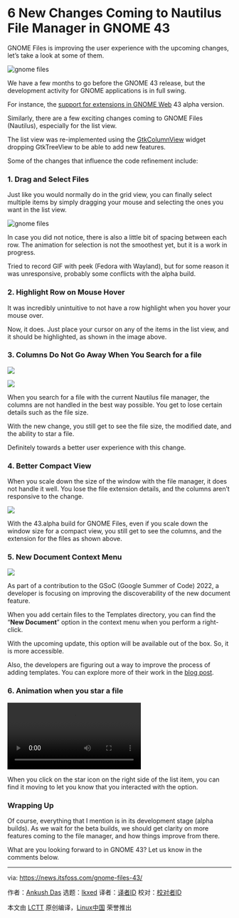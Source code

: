 [#]: subject: "6 New Changes Coming to Nautilus File Manager in GNOME 43"
[#]: via: "https://news.itsfoss.com/gnome-files-43/"
[#]: author: "Ankush Das https://news.itsfoss.com/author/ankush/"
[#]: collector: "lkxed"
[#]: translator: "wxy"
[#]: reviewer: " "
[#]: publisher: " "
[#]: url: " "

6 New Changes Coming to Nautilus File Manager in GNOME 43
======
GNOME Files is improving the user experience with the upcoming changes, let’s take a look at some of them.

![gnome files][1]

We have a few months to go before the GNOME 43 release, but the development activity for GNOME applications is in full swing.

For instance, the [support for extensions in GNOME Web][2] 43 alpha version.

Similarly, there are a few exciting changes coming to GNOME Files (Nautilus), especially for the list view.

The list view was re-implemented using the [GtkColumnView][3] widget dropping GtkTreeView to be able to add new features.

Some of the changes that influence the code refinement include:

### 1. Drag and Select Files

Just like you would normally do in the grid view, you can finally select multiple items by simply dragging your mouse and selecting the ones you want in the list view.

![gnome files][4]

In case you did not notice, there is also a little bit of spacing between each row. The animation for selection is not the smoothest yet, but it is a work in progress.

Tried to record GIF with peek (Fedora with Wayland), but for some reason it was unresponsive, probably some conflicts with the alpha build.

### 2. Highlight Row on Mouse Hover

It was incredibly unintuitive to not have a row highlight when you hover your mouse over.

Now, it does. Just place your cursor on any of the items in the list view, and it should be highlighted, as shown in the image above.

### 3. Columns Do Not Go Away When You Search for a file

![][5]

![][6]

When you search for a file with the current Nautilus file manager, the columns are not handled in the best way possible. You get to lose certain details such as the file size.

With the new change, you still get to see the file size, the modified date, and the ability to star a file.

Definitely towards a better user experience with this change.

### 4. Better Compact View

When you scale down the size of the window with the file manager, it does not handle it well. You lose the file extension details, and the columns aren’t responsive to the change.

![][7]

With the 43.alpha build for GNOME Files, even if you scale down the window size for a compact view, you still get to see the columns, and the extension for the files as shown above.

### 5. New Document Context Menu

![][8]

As part of a contribution to the GSoC (Google Summer of Code) 2022, a developer is focusing on improving the discoverability of the new document feature.

When you add certain files to the Templates directory, you can find the “**New Document**” option in the context menu when you perform a right-click.

With the upcoming update, this option will be available out of the box. So, it is more accessible.

Also, the developers are figuring out a way to improve the process of adding templates. You can explore more of their work in the [blog post][9].

### 6. Animation when you star a file

![][10]

When you click on the star icon on the right side of the list item, you can find it moving to let you know that you interacted with the option.

### Wrapping Up

Of course, everything that I mention is in its development stage (alpha builds). As we wait for the beta builds, we should get clarity on more features coming to the file manager, and how things improve from there.

What are you looking forward to in GNOME 43? Let us know in the comments below.

--------------------------------------------------------------------------------

via: https://news.itsfoss.com/gnome-files-43/

作者：[Ankush Das][a]
选题：[lkxed][b]
译者：[译者ID](https://github.com/译者ID)
校对：[校对者ID](https://github.com/校对者ID)

本文由 [LCTT](https://github.com/LCTT/TranslateProject) 原创编译，[Linux中国](https://linux.cn/) 荣誉推出

[a]: https://news.itsfoss.com/author/ankush/
[b]: https://github.com/lkxed
[1]: https://news.itsfoss.com/wp-content/uploads/2022/06/changes-in-nautilus-in-gnome-43.jpg
[2]: https://news.itsfoss.com/gnome-web-extensions-dev/
[3]: https://gitlab.gnome.org/GNOME/nautilus/-/commit/6708861ed174e2b2423df0500df9987cdaf2adc0
[4]: https://news.itsfoss.com/wp-content/uploads/2022/06/nautilus-drag-select-alpha.jpg
[5]: https://news.itsfoss.com/wp-content/uploads/2022/06/file-search-before.jpg
[6]: https://news.itsfoss.com/wp-content/uploads/2022/06/file-search-after.jpg
[7]: https://news.itsfoss.com/wp-content/uploads/2022/06/compact-view-files-1024x482.jpg
[8]: https://news.itsfoss.com/wp-content/uploads/2022/06/new-document-file-manager.jpg
[9]: https://ignapk.blogspot.com/2022/06/gsoc-2022-first-update-planning.html
[10]: https://news.itsfoss.com/wp-content/uploads/2022/06/animation0file.webm
